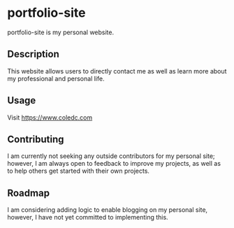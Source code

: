 # portfolio-site

portfolio-site is my personal website.

## Description

This website allows users to directly contact me as well as learn more about my professional and personal life.

## Usage

Visit https://www.coledc.com

## Contributing
I am currently not seeking any outside contributors for my personal site; however, I am always open to feedback to improve my projects, as well as to help others get started with their own projects.

## Roadmap

I am considering adding logic to enable blogging on my personal site, however, I have not yet committed to implementing this.

